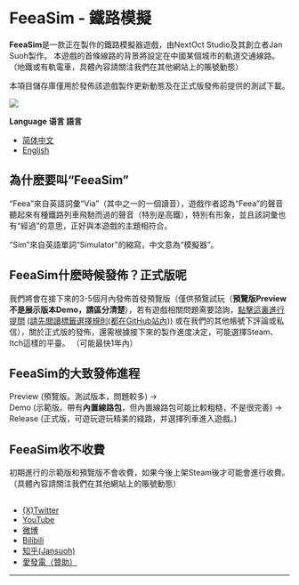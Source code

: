 # FeeaSim - 鐵路模擬

**FeeaSim**是一款正在製作的鐵路模擬器遊戲，由NextOct Studio及其創立者Jan Suoh製作。 本遊戲的首條線路的背景將設定在中國某個城市的軌道交通線路。（地鐵或有軌電車，具體內容請關注我們在其他網站上的賬號動態） 

本項目儲存庫僅用於發佈該遊戲製作更新動態及在正式版發佈前提供的測試下載。

![](https://i0.hdslb.com/bfs/new_dyn/watermark/793cec0c9dd8844ccf72696171864abb3546637144165029.png)

**Language 语言 語言**
  
- [简体中文](https://github.com/Jansuoh/FeeaSim/blob/main/README_ZH-HANS.md)
- [English](https://github.com/Jansuoh/FeeaSim)

## 為什麽要叫“FeeaSim”

“Feea”來自英語詞彙“Via”（其中之一的一個讀音），遊戲作者認為“Feea”的聲音聽起來有種鐵路列車飛馳而過的聲音（特別是高鐵），特別有形象，並且該詞彙也有“經過”的意思，正好與本遊戲的主題相符合。 

“Sim”來自英語單詞“Simulator”的縮寫，中文意為“模擬器”。

## FeeaSim什麽時候發佈？正式版呢

我們將會在接下來的3-5個月內發佈首發預覽版（僅供預覽試玩（**預覽版Preview不是展示版本Demo，請區分清楚**），若有遊戲相關問題需要諮詢，[點擊這裏進行提問](https://github.com/Jansuoh/FeeaSim/issues/new) [(請先閲讀標籤選擇規則(都在GitHub站內))](https://github.com/Jansuoh/FeeaSim/blob/main/RULE_ISSUES.md) 或在我們的其他帳號下評論或私信），關於正式版的發佈，還需根據接下來的製作進度决定，可能選擇Steam、Itch這樣的平臺。 （可能最快1年內）

## FeeaSim的大致發佈進程

Preview (預覽版。測試版本，問題較多) →  
Demo (示範版。帶有**內置線路包**，但內置線路包可能比較粗糙，不是很完善) →  
Release (正式版，可遊玩遊玩精美的綫路，并選擇列車進入遊戲。)

## FeeaSim收不收費

初期進行的示範版和預覽版不會收費，如果今後上架Steam後才可能會進行收費。（具體內容請關注我們在其他網站上的賬號動態）


##

- [(X)Twitter](http://twitter.com/NextOctStudio)
- [YouTube](http://www.youtube.com/@NextOctStudio)
- [微博](https://weibo.com/u/7906018667)
- [Bilibili](https://space.bilibili.com/3546637144165029)
- [知乎(Jansuoh)](https://www.zhihu.com/people/e-yes-71)
- [愛發電（贊助）](https://afdian.net/a/jansuoh)

----------
